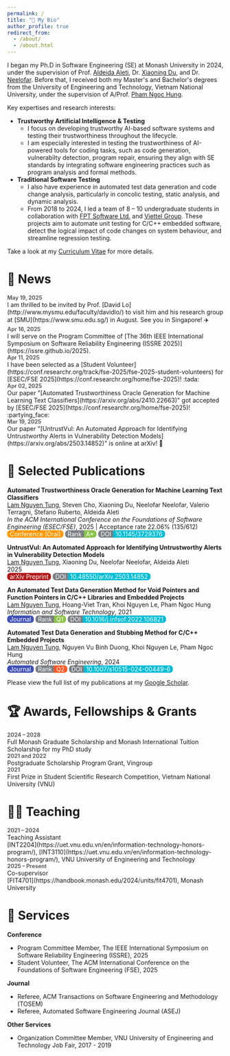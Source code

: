 ```yaml
---
permalink: /
title: "👋 My Bio"
author_profile: true
redirect_from: 
  - /about/
  - /about.html
---
```


I began my Ph.D in Software Engineering (SE) at Monash University in 2024, under the supervision of Prof. [Aldeida Aleti](https://research.monash.edu/en/persons/aldeida-aleti), Dr. [Xiaoning Du](https://xiaoningdu.github.io/), and Dr. [Neelofar](https://www.rmit.edu.au/profiles/n/neelofar-neelofar). 
Before that, I received both my Master's and Bachelor's degrees from the University of Engineering and Technology, Vietnam National University, under the supervision of A/Prof. [Pham Ngoc Hung](https://uet.vnu.edu.vn/~hungpn/).

Key expertises and research interests:
- **Trustworthy Artificial Intelligence & Testing**
    - I focus on developing trustworthy AI-based software systems and testing their trustworthiness throughout the lifecycle.
    - I am especially interested in testing the trustworthiness of AI-powered tools for coding tasks, such as code generation, vulnerabilty detection, program repair, ensuring they align with SE standards by integrating software engineering practices such as program analysis and formal methods.
- **Traditional Software Testing**
    - I also have experience in automated test data generation and code change analysis, particularly in concolic testing, static analysis, and dynamic analysis.
    - From 2018 to 2024, I led a team of 8 – 10 undergraduate students in collaboration with [FPT Software Ltd.](https://fptsoftware.com/) and [Viettel Group](https://viettel.com.vn/en/). These projects aim to automate unit testing for C/C++ embedded software, detect the logical impact of code changes on system behaviour, and streamline regression testing.

Take a look at my [Curriculum Vitae](/files/mycv.pdf) for more details.


# 📢 News 

<style>
  .time {
    font-size: 0.9em;
    margin-bottom: 0;
    font-weight: bold;
    opacity: 0.7;
  }

  ul.no-bullets {
    list-style-type: none; /* Remove bullets */
    padding-inline-start: 0px;
    margin: 0 0 1.3em;
  }

  li p {
     margin-bottom: 0;
  }

  ul.no-bullets li {
    margin-bottom: 0.8em;
  }

  .badge {
    color: white;
    padding: 0px 6px;
    text-align: center;
    border-radius: 0.5em;
  }

  .badge-l {
    border-radius: 0.5em 0em 0em 0.5em;
    padding-right: 5px;
    background-color: #7a7f83;
  }

  .badge-r {
    padding-left: 5px; 
    border-radius: 0em 0.5em 0.5em 0em;
  }
</style>


<!-- <ul class="no-bullets">
  <li><div class="time">Apr 16, 2025</div> I will serve on the Program Committee of <a href="https://issre.github.io/2025">The 36th IEEE International Symposium on Software Reliability Engineering (ISSRE 2025)</a>.</li>
  <li><div class="time">Apr 11, 2025</div> I have been selected as a <a href="https://conf.researchr.org/track/fse-2025/fse-2025-student-volunteers">Student Volunteer</a> for <a href="https://conf.researchr.org/home/fse-2025">ESEC/FSE 2025</a>! :tada:</li>
  <li><div class="time">Apr 02, 2025</div> Our paper "<a href="https://arxiv.org/abs/2410.22663">Automated Trustworthiness Oracle Generation for Machine Learning Text Classifiers</a>" got accepted by <a href="https://conf.researchr.org/home/fse-2025">ESEC/FSE 2025</a>! :partying_face:</li>
</ul> -->

<div class="time">May 19, 2025</div>
I am thrilled to be invited by Prof. [David Lo](http://www.mysmu.edu/faculty/davidlo/) to visit him and his research group at [SMU](https://www.smu.edu.sg/) in August. See you in Singapore! ✈️


<div class="time">Apr 16, 2025</div>
I will serve on the Program Committee of [The 36th IEEE International Symposium on Software Reliability Engineering (ISSRE 2025)](https://issre.github.io/2025).

<div class="time">Apr 11, 2025</div>
I have been selected as a [Student Volunteer](https://conf.researchr.org/track/fse-2025/fse-2025-student-volunteers) for [ESEC/FSE 2025](https://conf.researchr.org/home/fse-2025)! :tada:

<div class="time">Apr 02, 2025</div>
Our paper "[Automated Trustworthiness Oracle Generation for Machine Learning Text Classifiers](https://arxiv.org/abs/2410.22663)" got accepted by [ESEC/FSE 2025](https://conf.researchr.org/home/fse-2025)! :partying_face:

<div class="time">Mar 19, 2025</div>
Our paper "[UntrustVul: An Automated Approach for Identifying Untrustworthy Alerts in Vulnerability Detection Models](https://arxiv.org/abs/2503.14852)" is online at arXiv! 🤩

# 📃 Selected Publications

**Automated Trustworthiness Oracle Generation for Machine Learning Text Classifiers**<br>
<u>Lam Nguyen Tung</u>, Steven Cho, Xiaoning Du, Neelofar Neelofar, Valerio Terragni, Stefano Ruberto, Aldeida Aleti<br>
*In the ACM International Conference on the Foundations of Software Engineering (ESEC/FSE)*, 2025 | Acceptance rate 22.06% (135/612)<br><span class="badge" style="background-color: #FF9800;">Conference (Oral)</span>
<span class="badge badge-l">Rank</span><span class="badge badge-r" style="background-color: #8BC34A;">A*</span>
<span class="badge badge-l">DOI</span><span class="badge badge-r" style="background-color: #00BCD4;">10.1145/3729376</span>
<!-- <span class="badge badge-l">Acceptance rate</span><span class="badge badge-r" style="background-color: #FF9800;">22.06%</span> -->
<!-- 
| Conference Rank: CORE A*<br>
<button class="publ-action" onclick="window.open('https://doi.org/10.1145/3729376','_blank')">DOI:10.1145/3729376</button>
<button class="publ-action" onclick="window.open('https://arxiv.org/abs/2410.22663','_blank')">arXiv</button> 
-->


**UntrustVul: An Automated Approach for Identifying Untrustworthy Alerts in Vulnerability Detection Models**<br>
<u>Lam Nguyen Tung</u>, Xiaoning Du, Neelofar Neelofar, Aldeida Aleti<br>
2025<br><span class="badge" style="background-color: #b31b1b;">arXiv Preprint</span>
<span class="badge badge-l">DOI</span><span class="badge badge-r" style="background-color: #00BCD4;">10.48550/arXiv.2503.14852</span>
<!-- <br>
<button class="publ-action" onclick=" window.open('https://doi.org/10.48550/arXiv.2503.14852','_blank')">DOI:10.48550/arXiv.2503.14852</button> -->

**An Automated Test Data Generation Method for Void Pointers and Function Pointers in C/C++ Libraries and Embedded Projects**<br>
<u>Lam Nguyen Tung</u>, Hoang-Viet Tran, Khoi Nguyen Le, Pham Ngoc Hung<br>
*Information and Software Technology*, 2021<br><span class="badge" style="background-color: #3f51b5;">Journal</span>
<span class="badge badge-l">Rank</span><span class="badge badge-r" style="background-color: #8BC34A;">Q1</span>
<span class="badge badge-l">DOI</span><span class="badge badge-r" style="background-color: #00BCD4;">10.1016/j.infsof.2022.106821</span>
<!-- 
| Journal Rank: Q1<br>
<button class="publ-action" onclick=" window.open('https://doi.org/10.1016/j.infsof.2022.106821','_blank')">DOI:10.1016/j.infsof.2022.106821</button> -->

**Automated Test Data Generation and Stubbing Method for C/C++ Embedded Projects**<br>
<u>Lam Nguyen Tung</u>, Nguyen Vu Binh Duong, Khoi Nguyen Le, Pham Ngoc Hung<br>
*Automated Software Engineering*, 2024<br><span class="badge" style="background-color: #3f51b5;">Journal</span>
<span class="badge badge-l">Rank</span><span class="badge badge-r" style="background-color: #ff5722;">Q2</span>
<span class="badge badge-l">DOI</span><span class="badge badge-r" style="background-color: #00BCD4;">10.1007/s10515-024-00449-6</span>
<!-- 
| Journal Rank: Q2<br>
<button class="publ-action" onclick=" window.open('https://doi.org/10.1007/s10515-024-00449-6','_blank')">DOI:10.1007/s10515-024-00449-6</button> -->

Please view the full list of my publications at my [Google Scholar](https://scholar.google.com/citations?user=i0vG-4UAAAAJ).

# 🏆 Awards, Fellowships & Grants

<div class="time">2024 – 2028</div>
Full Monash Graduate Scholarship and Monash International Tuition Scholarship for my PhD study

<div class="time">2021 and 2022</div>
Postgraduate Scholarship Program Grant, Vingroup

<div class="time">2021</div>
First Prize in Student Scientific Research Competition, Vietnam National University (VNU)

<!-- # 👨‍🔬 Research Projects

## Current Project: Trustworthiness Testing of Machine Learning-based Systems

Machine learning is transforming many aspects of our lives, but concerns remain about how and why models make decisions. Often, models rely on irrelevant or misleading features, leading to untrustworthy outcomes. Conventional metrics fall short in assessing whether decisions are made for the right reasons.

This research focuses on developing automated methods to test and improve the trustworthiness of machine learning systems, eliminating the need for manual expert validation. This work aims to make machine learning more reliable, interpretable, and scalable, paving the way for safer real-world deployment.

## Past Project: Testing Tools for C/C++ Projects

I managed a team of 8 – 10 undergraduate students in collaboration with [FPT Software Ltd.](https://drive.google.com/drive/folders/1GjBFCcHex2QCTVquX7B29FTa6dyg_n-4) (2018 – 2024) and [Viettel Group](https://viettel.com.vn/en/) (2021 – 2023). 
Embedded systems demand high reliability under tight resource constraints, making rigorous testing essential. This project focuses on automating test data generation and code change analysis for C/C++ embedded software.

By combining static and dynamic analysis, we aim to:
- Automatically generate relevant test inputs
- Detect the impact of code changes on system behaviour
- Improve test coverage and fault detection early in development
- Streamline regression testing

The goal is to reduce manual effort, accelerate development, and enhance the robustness of embedded software systems. <span class="badge" style="cursor: pointer; background-color: var(--global-link-color);" onclick="window.open('https://uet.vnu.edu.vn/en/researching-field-testing-car-control-software/','_blank')">Learn more</span> -->


# 👨‍🏫 Teaching

<div class="time">2021 – 2024</div>
Teaching Assistant<br>
[INT2204](https://uet.vnu.edu.vn/en/information-technology-honors-program/), [INT3110](https://uet.vnu.edu.vn/en/information-technology-honors-program/), VNU University of Engineering and Technology


<div class="time">2025 – Present</div>
Co-supervisor<br>
[FIT4701](https://handbook.monash.edu/2024/units/fit4701), Monash University

# 🤝 Services

**Conference**
- Program Committee Member, The IEEE International Symposium on Software Reliability Engineering (ISSRE), 2025
- Student Volunteer, The ACM International Conference on the Foundations of Software Engineering (FSE), 2025

**Journal**
- Referee, ACM Transactions on Software Engineering and Methodology (TOSEM)
- Referee, Automated Software Engineering Journal (ASEJ)

**Other Services**
- Organization Committee Member, VNU University of Engineering and Technology Job Fair, 2017 - 2019